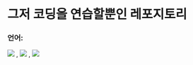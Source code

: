 # 그저 코딩을 연습할뿐인 레포지토리



### 언어:
<img src="https://img.shields.io/badge/JavaScript-F7DF1E?style=flat-square&logo=JavaScript&logoColor=white"/> , <img src="https://img.shields.io/badge/HTML5-E34F26?style=flat-square&logo=HTML5&logoColor=white"/> , <img src="https://img.shields.io/badge/CSS3-1572B6?style=flat-square&logo=CSS3&logoColor=white"/>
